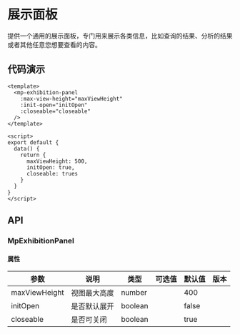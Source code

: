 # 展示面板

提供一个通用的展示面板，专门用来展示各类信息，比如查询的结果、分析的结果或者其他任意您想要查看的内容。

## 代码演示

```vue
<template>
  <mp-exhibition-panel
    :max-view-height="maxViewHeight"
    :init-open="initOpen"
    :closeable="closeable"
  />
</template>

<script>
export default {
  data() {
    return {
      maxViewHeight: 500,
      initOpen: true,
      closeable: trues
    }
  }
}
</script>
```

## API

### MpExhibitionPanel

#### 属性

| 参数          | 说明         | 类型    | 可选值 | 默认值 | 版本 |
| ------------- | ------------ | ------- | ------ | ------ | ---- |
| maxViewHeight | 视图最大高度 | number  |        | 400    |      |
| initOpen      | 是否默认展开 | boolean |        | false  |      |
| closeable     | 是否可关闭   | boolean |        | true   |      |
